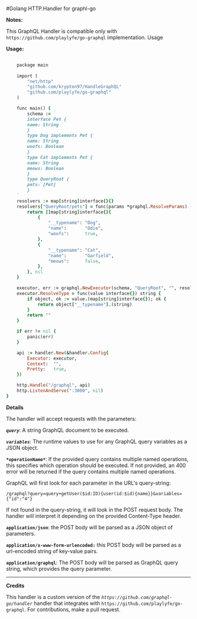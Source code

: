 #Golang HTTP.Handler for graphl-go

**Notes:**

This GraphQL Handler is compatible only with `https://github.com/playlyfe/go-graphql` implementation. 
Usage

**Usage:**
``` ruby
	
	package main
	
	import (
	    "net/http"
	    "github.com/krypton97/HandleGraphQL"
	    "github.com/playlyfe/go-graphql"
	)

	func main() {
		schema := `
	    interface Pet {
		name: String
	    }
	    type Dog implements Pet {
		name: String
		woofs: Boolean
	    }
	    type Cat implements Pet {
		name: String
		meows: Boolean
	    }
	    type QueryRoot {
		pets: [Pet]
	    }
    `
	resolvers := map[string]interface{}{}
	resolvers["QueryRoot/pets"] = func(params *graphql.ResolveParams) (interface{}, error) {
		return []map[string]interface{}{
			{
				"__typename": "Dog",
				"name":       "Odie",
				"woofs":      true,
			},
			{
				"__typename": "Cat",
				"name":       "Garfield",
				"meows":      false,
			},
		}, nil
	}

	executor, err := graphql.NewExecutor(schema, "QueryRoot", "", resolvers)
	executor.ResolveType = func(value interface{}) string {
		if object, ok := value.(map[string]interface{}); ok {
			return object["__typename"].(string)
		}
		return ""
	}

	if err != nil {
		panic(err)
	}

	api := handler.New(&handler.Config{
		Executor: executor,
		Context:  "",
		Pretty:   true,
	})

	http.Handle("/graphql", api)
	http.ListenAndServe(":3000", nil)
}

```
**Details**

The handler will accept requests with the parameters:

***`query`***:    A string GraphQL document to be executed.

***`variables`***: The runtime values to use for any GraphQL query variables as a JSON object.

**`*operationName*`**: If the provided query contains multiple named operations, this specifies which operation should be executed. If not provided, an 400 error will be returned if the query contains multiple named operations.

GraphQL will first look for each parameter in the URL's query-string:

`/graphql?query=query+getUser($id:ID){user(id:$id){name}}&variables={"id":"4"}`

If not found in the query-string, it will look in the POST request body. The handler will interpret it depending on the provided Content-Type header.

**`application/json`**: the POST body will be parsed as a JSON object of parameters.

**`application/x-www-form-urlencoded:`** this POST body will be parsed as a url-encoded string of key-value pairs.

**`application/graphql`**: The POST body will be parsed as GraphQL query string, which provides the query parameter.


-----------------------------------------------------------------

**Credits**

This handler is a custom version of the *`https://github.com/graphql-go/handler`* handler that integrates with `https://github.com/playlyfe/go-graphql`.  For contributions, make a pull request.
